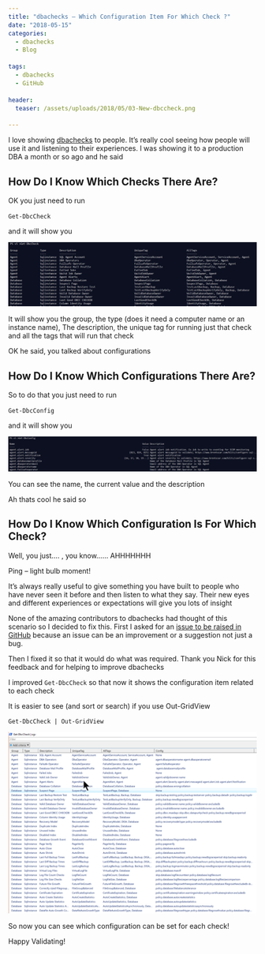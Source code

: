 ```yaml
---
title: "dbachecks – Which Configuration Item For Which Check ?"
date: "2018-05-15" 
categories:
  - dbachecks
  - Blog

tags:
  - dbachecks
  - GitHub 

header:
  teaser: /assets/uploads/2018/05/03-New-dbccheck.png

---
```

I love showing [dbachecks](http://dbachecks.io) to people. It’s really cool seeing how people will use it and listening to their experiences. I was showing it to a production DBA a month or so ago and he said

How Do I Know Which Checks There Are?
-------------------------------------

OK you just need to run

`Get-DbcCheck`

and it will show you

[![01 - get-dbcchecks.png](/assets/uploads/2018/05/01-get-dbcchecks.png)](/assets/uploads/2018/05/01-get-dbcchecks.png)

It will show you the group, the type (does it need a computer name or an instance name), The description, the unique tag for running just that check and all the tags that will run that check

OK he said, you talked about configurations

How Do I Know Which Configurations There Are?
---------------------------------------------

So to do that you just need to run

`Get-DbcConfig`

and it will show you

[![02 - dbcconfig.png](/assets/uploads/2018/05/02-dbcconfig.png)](/assets/uploads/2018/05/02-dbcconfig.png)

You can see the name, the current value and the description

Ah thats cool he said so

How Do I Know Which Configuration Is For Which Check?
-----------------------------------------------------

Well, you just…. , you know…… AHHHHHHH

Ping – light bulb moment!

It’s always really useful to give something you have built to people who have never seen it before and then listen to what they say. Their new eyes and different experiences or expectations will give you lots of insight

None of the amazing contributors to dbachecks had thought of this scenario so I decided to fix this. First I asked for an [issue to be raised in GitHub](https://github.com/sqlcollaborative/dbachecks/issues) because an issue can be an improvement or a suggestion not just a bug.

Then I fixed it so that it would do what was required. Thank you Nick for this feedback and for helping to improve dbachecks

I improved `Get-DbcCheck` so that now it shows the configuration item related to each check

It is easier to see (and sort or search) if you use Out-GridView

    Get-DbcCheck | Out-GridView

[![03 - New dbccheck.png](/assets/uploads/2018/05/03-New-dbccheck.png)](/assets/uploads/2018/05/03-New-dbccheck.png)

So now you can see which configuration can be set for each check!

Happy Validating!





